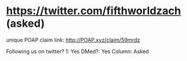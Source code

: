 # https://twitter.com/fifthworldzach (asked)

unique POAP claim link: 
http://POAP.xyz/claim/59mrdz

Following us on twitter? 1: Yes
DMed?: Yes
Column: Asked